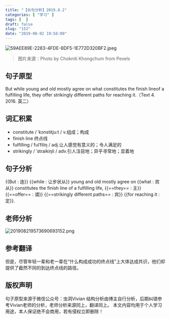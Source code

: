 ```yaml
---
title: "【长句分析】2019.8.2"
categories: [ "学习" ]
tags: [  ]
draft: false
slug: "152"
date: "2019-08-02 19:58:00"
---
```


![59AEE89E-2283-4FDE-8DF5-1E772D320BF2.jpeg](http://frytea-data.test.upcdn.net/59AEE89E-2283-4FDE-8DF5-1E772D320BF2.jpeg#shadow)
> 图片来源：Photo by Chokniti Khongchum from Pexels

## 句子原型
But while young and old mostly agree on what constitutes the finish lineof a fulfilling life, they offer strikingly different paths for reaching it.（Text 4. 2016. 英二） 

## 词汇积累
- constitute / ˈkɔnstitju:t / v.组成；构成
- finish line 终点线
- fulfilling / fulˈfiliŋ / adj.让人感觉有意义的；令人满足的
- strikingly / ˈstraikiŋli / adv.引人注目地；异乎寻常地；显着地


## 句子分析
{{But : 连}} {{while : 让步状从}} young and old mostly agree on {{what : 宾从}} constitutes the finish line of a fulfilling life, {{==they== : 主}} {{==offer== : 谓}} {{==strikingly different paths== : 宾}} {{for reaching it : 定}}.



## 老师分析
![201908219573690693152.png](http://frytea-data.test.upcdn.net/201908219573690693152.png#shadow)

## 参考翻译
但是，尽管年轻一辈和老一辈在“什么构成成功的终点线”上大体达成共识，他们却提供了截然不同的到达终点线的路径。

## 版权声明
句子原型来源于微信公众号：虫洞Vivian
结构分析由博主自行分析，后期纠错参考Vivian老师的分析，老师分析来源同上，翻译同上。
本文内容均用于个人学习用途，本人保证绝不会商用，若有侵权立即删除！




